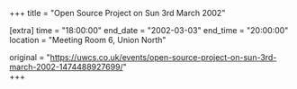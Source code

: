 +++
title = "Open Source Project on Sun 3rd March 2002"

[extra]
time = "18:00:00"
end_date = "2002-03-03"
end_time = "20:00:00"
location = "Meeting Room 6, Union North"

original = "https://uwcs.co.uk/events/open-source-project-on-sun-3rd-march-2002-1474488927699/"    
+++




